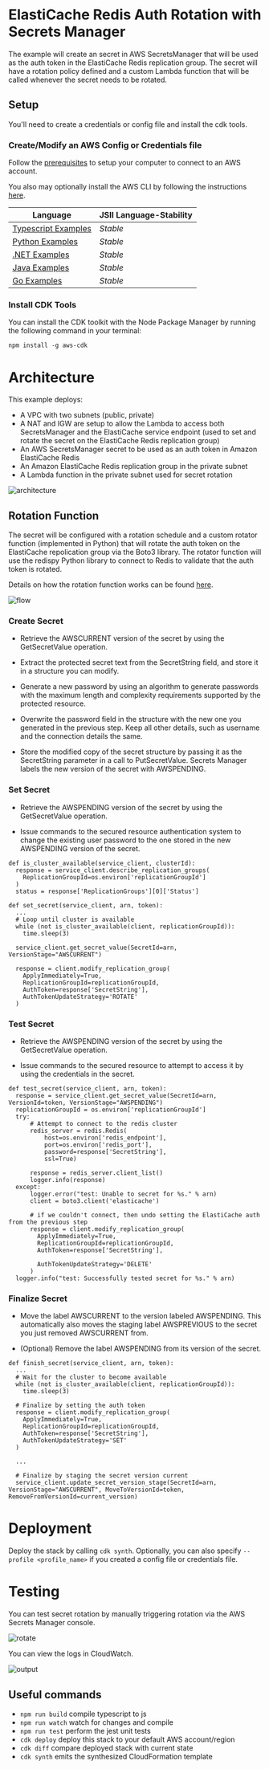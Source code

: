 # ElastiCache Redis Auth Rotation with Secrets Manager

The example will create an secret in AWS SecretsManager that will be used as the auth token in the ElastiCache Redis replication group. The secret will have a rotation policy defined and a custom Lambda function that will be called whenever the secret needs to be rotated.

## Setup

You'll need to create a credentials or config file and install the cdk tools.

### Create/Modify an AWS Config or Credentials file

Follow the [prerequisites](https://docs.aws.amazon.com/cdk/latest/guide/getting_started.html#getting_started_prerequisites) to setup your computer to connect to an AWS account.

You also may optionally install the AWS CLI by following the instructions [here](https://docs.aws.amazon.com/cli/latest/userguide/cli-chap-install.html).

| Language | JSII Language-Stability |
|----------|-------------------------|
| [Typescript Examples](https://github.com/aws-samples/aws-cdk-examples/tree/master/typescript) | _Stable_ |
| [Python Examples](https://github.com/aws-samples/aws-cdk-examples/tree/master/python) | _Stable_ |
| [.NET Examples](https://github.com/aws-samples/aws-cdk-examples/tree/master/csharp) | _Stable_ |
| [Java Examples](https://github.com/aws-samples/aws-cdk-examples/tree/master/java) | _Stable_ |
| [Go Examples](https://github.com/aws-samples/aws-cdk-examples/tree/master/go) | _Stable_ |

### Install CDK Tools

You can install the CDK toolkit with the Node Package Manager by running the following command in your terminal:

``` npm install -g aws-cdk ```

# Architecture

This example deploys:
* A VPC with two subnets (public, private)
* A NAT and IGW are setup to allow the Lambda to access both SecretsManager and the ElastiCache service endpoint (used to set and rotate the secret on the ElastiCache Redis replication group)
* An AWS SecretsManager secret to be used as an auth token in Amazon ElastiCache Redis
* An Amazon ElastiCache Redis replication group in the private subnet
* A Lambda function in the private subnet used for secret rotation


![architecture](img/architecture_diagram.png)

## Rotation Function

The secret will be configured with a rotation schedule and a custom rotator function (implemented in Python) that will rotate the auth token on the ElastiCache repolication group via the Boto3 library. The rotator function will use the redispy Python library to connect to Redis to validate that the auth token is rotated.

Details on how the rotation function works can be found [here](https://docs.aws.amazon.com/secretsmanager/latest/userguide/rotating-secrets-one-user-one-password.html).

![flow](img/secret-flow.png)

### Create Secret

* Retrieve the AWSCURRENT version of the secret by using the GetSecretValue operation.

* Extract the protected secret text from the SecretString field, and store it in a structure you can modify.

* Generate a new password by using an algorithm to generate passwords with the maximum length and complexity requirements supported by the protected resource.

* Overwrite the password field in the structure with the new one you generated in the previous step. Keep all other details, such as username and the connection details the same.

* Store the modified copy of the secret structure by passing it as the SecretString parameter in a call to PutSecretValue. Secrets Manager labels the new version of the secret with AWSPENDING.


### Set Secret

* Retrieve the AWSPENDING version of the secret by using the GetSecretValue operation.

* Issue commands to the secured resource authentication system to change the existing user password to the one stored in the new AWSPENDING version of the secret.

```
def is_cluster_available(service_client, clusterId):
  response = service_client.describe_replication_groups(
    ReplicationGroupId=os.environ['replicationGroupId']
  )
  status = response['ReplicationGroups'][0]['Status']

def set_secret(service_client, arn, token):
  ...
  # Loop until cluster is available
  while (not is_cluster_available(client, replicationGroupId)):
    time.sleep(3)

  service_client.get_secret_value(SecretId=arn, VersionStage="AWSCURRENT")

  response = client.modify_replication_group(
    ApplyImmediately=True,
    ReplicationGroupId=replicationGroupId,
    AuthToken=response['SecretString'],
    AuthTokenUpdateStrategy='ROTATE'
  )
```

### Test Secret

* Retrieve the AWSPENDING version of the secret by using the GetSecretValue operation.

* Issue commands to the secured resource to attempt to access it by using the credentials in the secret.

```
def test_secret(service_client, arn, token):
  response = service_client.get_secret_value(SecretId=arn, VersionId=token, VersionStage="AWSPENDING")
  replicationGroupId = os.environ['replicationGroupId']
  try:
      # Attempt to connect to the redis cluster
      redis_server = redis.Redis(
          host=os.environ['redis_endpoint'],
          port=os.environ['redis_port'],
          password=response['SecretString'],
          ssl=True)

      response = redis_server.client_list()
      logger.info(response)
  except:
      logger.error("test: Unable to secret for %s." % arn)
      client = boto3.client('elasticache')

      # if we couldn't connect, then undo setting the ElastiCache auth from the previous step
      response = client.modify_replication_group(
        ApplyImmediately=True,
        ReplicationGroupId=replicationGroupId,
        AuthToken=response['SecretString'],

        AuthTokenUpdateStrategy='DELETE'
      )
  logger.info("test: Successfully tested secret for %s." % arn)
```


### Finalize Secret

* Move the label AWSCURRENT to the version labeled AWSPENDING. This automatically also moves the staging label AWSPREVIOUS to the secret you just removed AWSCURRENT from.

* (Optional) Remove the label AWSPENDING from its version of the secret.

```
def finish_secret(service_client, arn, token):
  ...
  # Wait for the cluster to become available
  while (not is_cluster_available(client, replicationGroupId)):
    time.sleep(3)

  # Finalize by setting the auth token
  response = client.modify_replication_group(
    ApplyImmediately=True,
    ReplicationGroupId=replicationGroupId,
    AuthToken=response['SecretString'],
    AuthTokenUpdateStrategy='SET'
  )

  ...

  # Finalize by staging the secret version current
  service_client.update_secret_version_stage(SecretId=arn, VersionStage="AWSCURRENT", MoveToVersionId=token,  RemoveFromVersionId=current_version)

```


# Deployment

Deploy the stack by calling ``` cdk synth ```. Optionally, you can also specify ```--profile <profile_name>``` if you created a config file or credentials file.


# Testing

You can test secret rotation by manually triggering rotation via the AWS Secrets Manager console.

![rotate](img/rotate_immediately.png)

You can view the logs in CloudWatch.

![output](img/output.png)

## Useful commands

 * `npm run build`   compile typescript to js
 * `npm run watch`   watch for changes and compile
 * `npm run test`    perform the jest unit tests
 * `cdk deploy`      deploy this stack to your default AWS account/region
 * `cdk diff`        compare deployed stack with current state
 * `cdk synth`       emits the synthesized CloudFormation template
